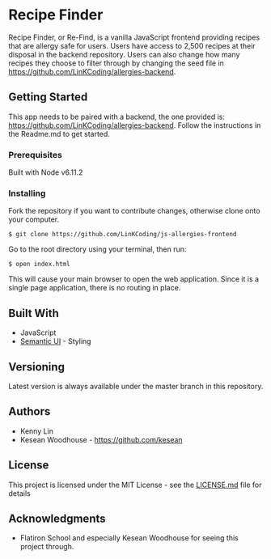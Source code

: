 # Recipe Finder

Recipe Finder, or Re-Find, is a vanilla JavaScript frontend providing recipes that are allergy safe for users. Users have access to 2,500 recipes at their disposal in the backend repository. Users can also change how many recipes they choose to filter through by changing the seed file in https://github.com/LinKCoding/allergies-backend. 

## Getting Started

This app needs to be paired with a backend, the one provided is: https://github.com/LinKCoding/allergies-backend.
Follow the instructions in the Readme.md to get started.

### Prerequisites

Built with Node v6.11.2

### Installing

Fork the repository if you want to contribute changes, otherwise clone onto your computer.

```
$ git clone https://github.com/LinKCoding/js-allergies-frontend
```

Go to the root directory using your terminal,
then run:

```
$ open index.html
```

This will cause your main browser to open the web application. Since it is a single page application, there is no routing in place. 

## Built With

* JavaScript
* [Semantic UI](semantic-ui.com) - Styling


## Versioning

Latest version is always available under the master branch in this repository. 

## Authors

* Kenny Lin
* Kesean Woodhouse - https://github.com/kesean


## License

This project is licensed under the MIT License - see the [LICENSE.md](LICENSE.md) file for details

## Acknowledgments

* Flatiron School and especially Kesean Woodhouse for seeing this project through. 
